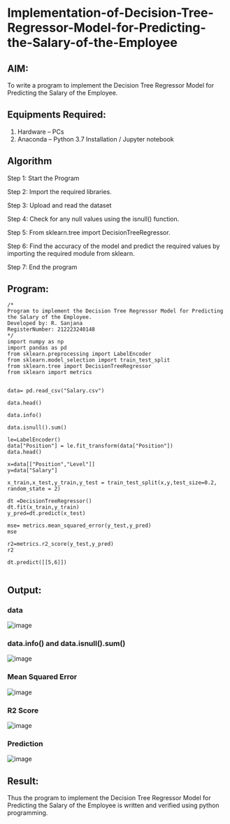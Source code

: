 # Implementation-of-Decision-Tree-Regressor-Model-for-Predicting-the-Salary-of-the-Employee

## AIM:
To write a program to implement the Decision Tree Regressor Model for Predicting the Salary of the Employee.

## Equipments Required:
1. Hardware – PCs
2. Anaconda – Python 3.7 Installation / Jupyter notebook

## Algorithm
Step 1: Start the Program

Step 2: Import the required libraries.

Step 3: Upload and read the dataset

Step 4: Check for any null values using the isnull() function.

Step 5: From sklearn.tree import DecisionTreeRegressor.

Step 6: Find the accuracy of the model and predict the required values by importing the required module from sklearn. 

Step 7: End the program

## Program:
```
/*
Program to implement the Decision Tree Regressor Model for Predicting the Salary of the Employee.
Developed by: R. Sanjana
RegisterNumber: 212223240148  
*/
import numpy as np
import pandas as pd
from sklearn.preprocessing import LabelEncoder
from sklearn.model_selection import train_test_split
from sklearn.tree import DecisionTreeRegressor
from sklearn import metrics


data= pd.read_csv("Salary.csv")

data.head()

data.info()

data.isnull().sum()

le=LabelEncoder()
data["Position"] = le.fit_transform(data["Position"])
data.head()

x=data[["Position","Level"]]
y=data["Salary"]

x_train,x_test,y_train,y_test = train_test_split(x,y,test_size=0.2, random_state = 2)

dt =DecisionTreeRegressor()
dt.fit(x_train,y_train)
y_pred=dt.predict(x_test)

mse= metrics.mean_squared_error(y_test,y_pred)
mse

r2=metrics.r2_score(y_test,y_pred)
r2

dt.predict([[5,6]])


```

## Output:

### data
![image](https://github.com/user-attachments/assets/39efac5c-e618-4678-b001-578e199de5a6)

### data.info() and data.isnull().sum()
![image](https://github.com/user-attachments/assets/92de4c5a-d46c-4363-ad4d-0f62dadfbb6a)


### Mean Squared Error
![image](https://github.com/user-attachments/assets/c84f4a98-ca23-4d09-b8c7-f34881596b66)

### R2 Score
![image](https://github.com/user-attachments/assets/2f70c445-4914-43e1-9944-d191af4db25d)

### Prediction
![image](https://github.com/user-attachments/assets/249abefb-d4c8-4500-b30a-e9fa079f14a5)



## Result:
Thus the program to implement the Decision Tree Regressor Model for Predicting the Salary of the Employee is written and verified using python programming.
